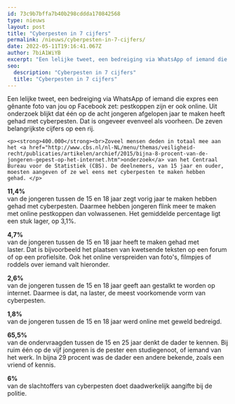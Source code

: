 ```yaml
---
id: 73c9b7bffa7b40b298cddda170842568
type: nieuws
layout: post
title: "Cyberpesten in 7 cijfers"
permalink: /nieuws/cyberpesten-in-7-cijfers/
date: 2022-05-11T19:16:41.067Z
author: 7biA1WiYB
excerpt: "Een lelijke tweet, een bedreiging via WhatsApp of iemand die expres een gênante foto van jou op Facebook zet: pestkoppen zijn er ook online. Uit onderzoek blijkt dat één op de acht jongeren afgelopen jaar te maken heeft gehad met cyberpesten. Dat is ongeveer evenveel als voorheen. De zeven belangrijkste cijfers op een rij.  "
seo:
  description: "Cyberpesten in 7 cijfers"
  title: "Cyberpesten in 7 cijfers"
---
```

Een lelijke tweet, een bedreiging via WhatsApp of iemand die expres een gênante foto van jou op Facebook zet: pestkoppen zijn er ook online. Uit onderzoek blijkt dat één op de acht jongeren afgelopen jaar te maken heeft gehad met cyberpesten. Dat is ongeveer evenveel als voorheen. De zeven belangrijkste cijfers op een rij.  

    <p><strong>400.000</strong><br>Zoveel mensen deden in totaal mee aan het <a href="http://www.cbs.nl/nl-NL/menu/themas/veiligheid-recht/publicaties/artikelen/archief/2015/bijna-8-procent-van-de-jongeren-gepest-op-het-internet.htm">onderzoek</a> van het Centraal Bureau voor de Statistiek (CBS). De deelnemers, van 15 jaar en ouder, moesten aangeven of ze wel eens met cyberpesten te maken hebben gehad. </p>
<p><strong>11,4%</strong><br>van de jongeren tussen de 15 en 18 jaar zegt vorig jaar te maken hebben gehad met cyberpesten. Daarmee hebben jongeren flink meer te maken met online pestkoppen dan volwassenen. Het gemiddelde percentage ligt een stuk lager, op 3,1%. </p>
<p><strong>4,7% </strong><br>van de jongeren tussen de 15 en 18 jaar heeft te maken gehad met laster. Dat is bijvoorbeeld het plaatsen van kwetsende teksten op een forum of op een profielsite. Ook het online verspreiden van foto's, filmpjes of roddels over iemand valt hieronder.</p>
<p><strong>2,6%</strong><br>van de jongeren tussen de 15 en 18 jaar geeft aan gestalkt te worden op internet. Daarmee is dat, na laster, de meest voorkomende vorm van cyberpesten.</p>
<p><strong>1,8%</strong><br>van de jongeren tussen de 15 en 18 jaar werd online met geweld bedreigd. </p>
<p><strong>65,5%</strong><br>van de ondervraagden tussen de 15 en 25 jaar denkt de dader te kennen. Bij ruim één op de vijf jongeren is de pester een studiegenoot, of iemand van het werk. In bijna 29 procent was de dader een andere bekende, zoals een vriend of kennis.</p>
<p><strong>6%</strong><br>van de slachtoffers van cyberpesten doet daadwerkelijk aangifte bij de politie.</p>  
